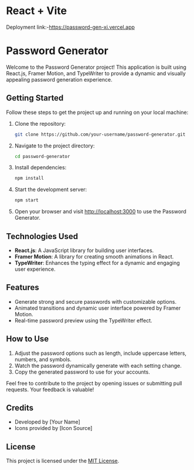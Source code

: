 # React + Vite

Deployment link:-https://password-gen-xi.vercel.app

# Password Generator

Welcome to the Password Generator project! This application is built using React.js, Framer Motion, and TypeWriter to provide a dynamic and visually appealing password generation experience.

## Getting Started

Follow these steps to get the project up and running on your local machine:

1. Clone the repository:
   ```bash
   git clone https://github.com/your-username/password-generator.git
   ```

2. Navigate to the project directory:
   ```bash
   cd password-generator
   ```

3. Install dependencies:
   ```bash
   npm install
   ```

4. Start the development server:
   ```bash
   npm start
   ```

5. Open your browser and visit [http://localhost:3000](http://localhost:3000) to use the Password Generator.

## Technologies Used

- **React.js**: A JavaScript library for building user interfaces.
- **Framer Motion**: A library for creating smooth animations in React.
- **TypeWriter**: Enhances the typing effect for a dynamic and engaging user experience.

## Features

- Generate strong and secure passwords with customizable options.
- Animated transitions and dynamic user interface powered by Framer Motion.
- Real-time password preview using the TypeWriter effect.

## How to Use

1. Adjust the password options such as length, include uppercase letters, numbers, and symbols.
2. Watch the password dynamically generate with each setting change.
3. Copy the generated password to use for your accounts.

Feel free to contribute to the project by opening issues or submitting pull requests. Your feedback is valuable!

## Credits

- Developed by [Your Name]
- Icons provided by [Icon Source]

## License

This project is licensed under the [MIT License](LICENSE).
